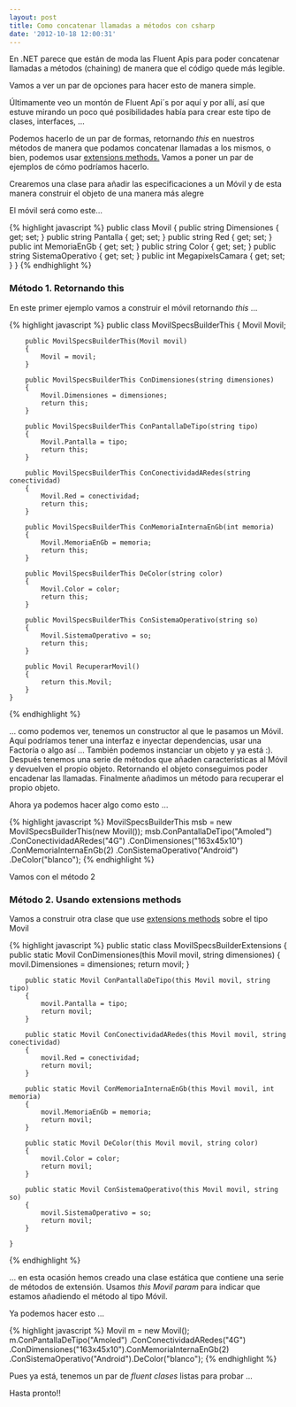 ```yaml
---
layout: post
title: Como concatenar llamadas a métodos con csharp
date: '2012-10-18 12:00:31'
---
```



En .NET parece que están de moda las Fluent Apis para poder concatenar llamadas a métodos (chaining) de manera que el código quede más legible.

Vamos a ver un par de opciones para hacer esto de manera simple.

Últimamente veo un montón de Fluent Api´s por aquí y por allí, así que estuve mirando un poco qué posibilidades había para crear este tipo de clases, interfaces, …

Podemos hacerlo de un par de formas, retornando *this* en nuestros métodos de manera que podamos concatenar llamadas a los mismos, o bien, podemos usar [extensions methods.](http://msdn.microsoft.com/en-us/library/vstudio/bb383977.aspx "Extension methods") Vamos a poner un par de ejemplos de cómo podríamos hacerlo.

Crearemos una clase para añadir las especificaciones a un Móvil y de esta manera construir el objeto de una manera más alegre

El móvil será como este…

{% highlight javascript %}
public class Movil
{
    public string Dimensiones { get; set; }
    public string Pantalla { get; set; }
    public string Red { get; set; }
    public int MemoriaEnGb { get; set; }
    public string Color { get; set; }
    public string SistemaOperativo { get; set; }
    public int MegapixelsCamara { get; set; }
}
{% endhighlight %}

### Método 1. Retornando this

En este primer ejemplo vamos a construir el móvil retornando *this* …

{% highlight javascript %}
public class MovilSpecsBuilderThis
    {
        Movil Movil;

        public MovilSpecsBuilderThis(Movil movil)
        {
            Movil = movil;
        }

        public MovilSpecsBuilderThis ConDimensiones(string dimensiones)
        {
            Movil.Dimensiones = dimensiones;
            return this;
        }

        public MovilSpecsBuilderThis ConPantallaDeTipo(string tipo)
        {
            Movil.Pantalla = tipo;
            return this;
        }

        public MovilSpecsBuilderThis ConConectividadARedes(string conectividad)
        {
            Movil.Red = conectividad;
            return this;
        }

        public MovilSpecsBuilderThis ConMemoriaInternaEnGb(int memoria)
        {
            Movil.MemoriaEnGb = memoria;
            return this;
        }

        public MovilSpecsBuilderThis DeColor(string color)
        {
            Movil.Color = color;
            return this;
        }

        public MovilSpecsBuilderThis ConSistemaOperativo(string so)
        {
            Movil.SistemaOperativo = so;
            return this;
        }

        public Movil RecuperarMovil()
        {
            return this.Movil;
        }
    }
{% endhighlight %}

… como podemos ver, tenemos un constructor al que le pasamos un Móvil. Aquí podríamos tener una interfaz e inyectar dependencias, usar una Factoría o algo así … También podemos instanciar un objeto y ya está :). Después tenemos una serie de métodos que añaden características al Móvil y devuelven el propio objeto. Retornando el objeto conseguimos poder encadenar las llamadas. Finalmente añadimos un método para recuperar el propio objeto.

Ahora ya podemos hacer algo como esto …

{% highlight javascript %}
MovilSpecsBuilderThis msb = new MovilSpecsBuilderThis(new Movil());
msb.ConPantallaDeTipo("Amoled")
   .ConConectividadARedes("4G")
   .ConDimensiones("163x45x10")
   .ConMemoriaInternaEnGb(2)
   .ConSistemaOperativo("Android")
   .DeColor("blanco");
{% endhighlight %}

Vamos con el método 2

### Método 2. Usando extensions methods

Vamos a construir otra clase que use [extensions methods](http://msdn.microsoft.com/en-us/library/vstudio/bb383977.aspx "Extensions Methods") sobre el tipo Movil

{% highlight javascript %}
public static class MovilSpecsBuilderExtensions
    {
        public static Movil ConDimensiones(this Movil movil, string dimensiones)
        {
            movil.Dimensiones = dimensiones;
            return movil;
        }

        public static Movil ConPantallaDeTipo(this Movil movil, string tipo)
        {
            movil.Pantalla = tipo;
            return movil;
        }

        public static Movil ConConectividadARedes(this Movil movil, string conectividad)
        {
            movil.Red = conectividad;
            return movil;
        }

        public static Movil ConMemoriaInternaEnGb(this Movil movil, int memoria)
        {
            movil.MemoriaEnGb = memoria;
            return movil;
        }

        public static Movil DeColor(this Movil movil, string color)
        {
            movil.Color = color;
            return movil;
        }

        public static Movil ConSistemaOperativo(this Movil movil, string so)
        {
            movil.SistemaOperativo = so;
            return movil;
        }

    }
{% endhighlight %}

… en esta ocasión hemos creado una clase estática que contiene una serie de métodos de extensión. Usamos *this Movil param* para indicar que estamos añadiendo el método al tipo Móvil.

Ya podemos hacer esto …

{% highlight javascript %}
Movil m = new Movil(); 
m.ConPantallaDeTipo("Amoled") .ConConectividadARedes("4G") .ConDimensiones("163x45x10").ConMemoriaInternaEnGb(2) .ConSistemaOperativo("Android").DeColor("blanco");
{% endhighlight %}

Pues ya está, tenemos un par de *fluent clases* listas para probar …

Hasta pronto!!


